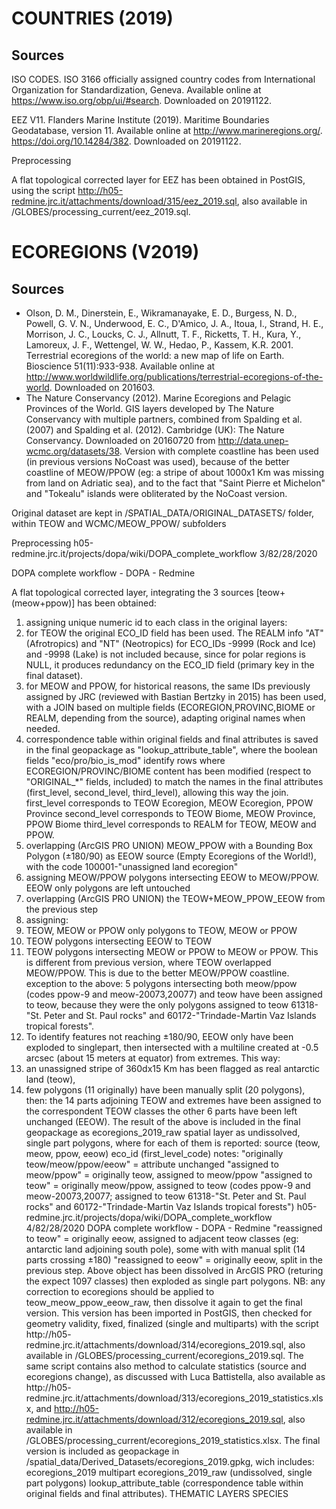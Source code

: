 # COUNTRIES (2019)

## Sources

ISO CODES. ISO 3166 officially assigned country codes from International Organization for Standardization, Geneva.
Available online at https://www.iso.org/obp/ui/#search.
Downloaded on 20191122.

EEZ V11. Flanders Marine Institute (2019). Maritime Boundaries Geodatabase, version 11.
Available online at http://www.marineregions.org/. https://doi.org/10.14284/382.
Downloaded on 20191122.

Preprocessing

A flat topological corrected layer for EEZ has been obtained in PostGIS, using the
script http://h05-redmine.jrc.it/attachments/download/315/eez_2019.sql, also
available in /GLOBES/processing_current/eez_2019.sql.

# ECOREGIONS (V2019)

## Sources

+  Olson, D. M., Dinerstein, E., Wikramanayake, E. D., Burgess, N. D., Powell, G. V. N., Underwood, E. C., D'Amico, J. A., Itoua, I., Strand, H. E., Morrison, J. C., Loucks, C. J., Allnutt, T. F., Ricketts, T. H., Kura, Y., Lamoreux, J. F., Wettengel, W. W., Hedao, P., Kassem, K.R. 2001. Terrestrial ecoregions of the world: a new map of life on Earth. Bioscience 51(11):933-938.
Available online at http://www.worldwildlife.org/publications/terrestrial-ecoregions-of-the-world.
Downloaded on 201603.
+  The Nature Conservancy (2012). Marine Ecoregions and Pelagic Provinces of the World. GIS layers developed by The Nature Conservancy with multiple partners, combined from Spalding et al. (2007) and Spalding et al. (2012). Cambridge (UK): The Nature Conservancy.
Downloaded on 20160720 from http://data.unep-wcmc.org/datasets/38.
Version with complete coastline has been used (in previous versions NoCoast was used), because of the better coastline of MEOW/PPOW (eg: a stripe of about 1000x1 Km was missing from land on Adriatic sea), and to the fact that "Saint Pierre et Michelon" and "Tokealu" islands were obliterated by the NoCoast version.

Original dataset are kept in /SPATIAL_DATA/ORIGINAL_DATASETS/ folder, within
TEOW and WCMC/MEOW_PPOW/ subfolders

Preprocessing
h05-redmine.jrc.it/projects/dopa/wiki/DOPA_complete_workflow
3/82/28/2020

DOPA complete workflow - DOPA - Redmine

A flat topological corrected layer, integrating the 3 sources [teow+
(meow+ppow)] has been obtained:
1. assigning unique numeric id to each class in the original layers:
1. for TEOW the original ECO_ID field has been used. The REALM info
"AT" (Afrotropics) and "NT" (Neotropics) for ECO_IDs -9999
(Rock and Ice) and -9998 (Lake) is not included because, since
for polar regions is NULL, it produces redundancy on the
ECO_ID field (primary key in the final dataset).
2. for MEOW and PPOW, for historical reasons, the same IDs previously
assigned by JRC (reviewed with Bastian Bertzky in 2015) has been
used, with a JOIN based on multiple fields
(ECOREGION,PROVINC,BIOME or REALM, depending from the source),
adapting original names when needed.
3. correspondence table within original fields and final attributes is saved
in the final geopackage as "lookup_attribute_table", where the boolean
fields "eco/pro/bio_is_mod" identify rows where
ECOREGION/PROVINC/BIOME content has been modified (respect to
"ORIGINAL_*" fields, included) to match the names in the final
attributes (first_level, second_level, third_level), allowing this way the
join.
first_level corresponds to TEOW Ecoregion, MEOW Ecoregion,
PPOW Province
second_level corresponds to TEOW Biome, MEOW Province, PPOW
Biome
third_level corresponds to REALM for TEOW, MEOW and PPOW.
2. overlapping (ArcGIS PRO UNION) MEOW_PPOW with a Bounding Box
Polygon (±180/90) as EEOW source (Empty Ecoregions of the World!), with
the code 100001-"unassigned land ecoregion"
3. assigning MEOW/PPOW polygons intersecting EEOW to MEOW/PPOW. EEOW
only polygons are left untouched
4. overlapping (ArcGIS PRO UNION) the TEOW+MEOW_PPOW_EEOW from the
previous step
5. assigning:
1. TEOW, MEOW or PPOW only polygons to TEOW, MEOW or PPOW
2. TEOW polygons intersecting EEOW to TEOW
3. TEOW polygons intersecting MEOW or PPOW to MEOW or PPOW. This
is different from previous version, where TEOW overlapped
MEOW/PPOW. This is due to the better MEOW/PPOW coastline.
exception to the above: 5 polygons intersecting both
meow/ppow (codes ppow-9 and meow-20073,20077) and
teow have been assigned to teow, because they were the
only polygons assigned to teow 61318-"St. Peter and St.
Paul rocks" and 60172-"Trindade-Martin Vaz Islands
tropical forests".
4. To identify features not reaching ±180/90, EEOW only have been
exploded to singlepart, then intersected with a multiline created at -0.5
arcsec (about 15 meters at equator) from extremes. This way:
5. an unassigned stripe of 360dx15 Km has been flagged as real antarctic
land (teow),
6. few polygons (11 originally) have been manually split (20 polygons),
then:
the 14 parts adjoining TEOW and extremes have been assigned to
the correspondent TEOW classes
the other 6 parts have been left unchanged (EEOW).
The result of the above is included in the final geopackage as
ecoregions_2019_raw spatial layer as undissolved, single part polygons,
where for each of them is reported:
source (teow, meow, ppow, eeow)
eco_id (first_level_code)
notes:
"originally teow/meow/ppow/eeow" = attribute unchanged
"assigned to meow/ppow" = originally teow, assigned to meow/ppow
"assigned to teow" = originally meow/ppow, assigned to teow (codes
ppow-9 and meow-20073,20077; assigned to teow 61318-"St. Peter
and St. Paul rocks" and 60172-"Trindade-Martin Vaz Islands tropical
forests")
h05-redmine.jrc.it/projects/dopa/wiki/DOPA_complete_workflow
4/82/28/2020
DOPA complete workflow - DOPA - Redmine
"reassigned to teow" = originally eeow, assigned to adjacent teow
classes (eg: antarctic land adjoining south pole), some with with
manual split (14 parts crossing ±180)
"reassigned to eeow" = originally eeow, split in the previous step.
Above object has been dissolved in ArcGIS PRO (returing the expect 1097
classes) then exploded as single part polygons. NB: any correction to
ecoregions should be applied to teow_meow_ppow_eeow_raw, then
dissolve it again to get the final version.
This version has been imported in PostGIS, then checked for geometry validity,
fixed, finalized (single and multiparts) with the script http://h05-
redmine.jrc.it/attachments/download/314/ecoregions_2019.sql, also available in
/GLOBES/processing_current/ecoregions_2019.sql. The same script contains also
method to calculate statistics (source and ecoregions change), as discussed with
Luca Battistella, also available as http://h05-
redmine.jrc.it/attachments/download/313/ecoregions_2019_statistics.xlsx, and
http://h05-redmine.jrc.it/attachments/download/312/ecoregions_2019.sql, also
available in /GLOBES/processing_current/ecoregions_2019_statistics.xlsx.
The final version is included as geopackage in
/spatial_data/Derived_Datasets/ecoregions_2019.gpkg, wich includes:
ecoregions_2019 multipart
ecoregions_2019_raw (undissolved, single part polygons)
lookup_attribute_table (correspondence table within original fields and final
attributes).
THEMATIC LAYERS
SPECIES
